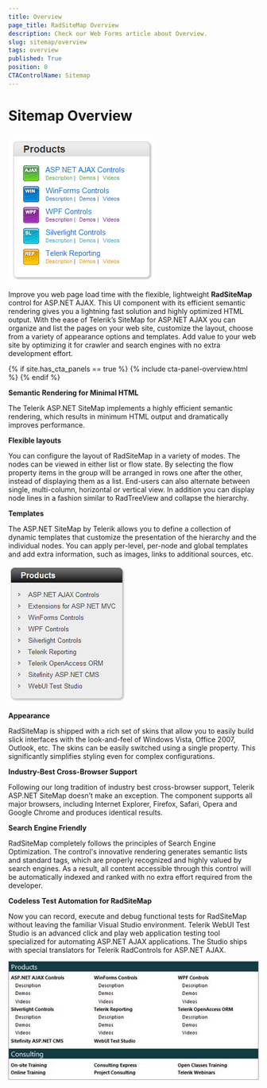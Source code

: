 ```yaml
---
title: Overview
page_title: RadSiteMap Overview
description: Check our Web Forms article about Overview.
slug: sitemap/overview
tags: overview
published: True
position: 0
CTAControlName: Sitemap
---
```


# Sitemap Overview



## 

![RadSiteMap Templates](images/sitemap_templates.png)

Improve you web page load time with the flexible, lightweight **RadSiteMap** control for ASP.NET AJAX. This UI component with its efficient semantic rendering gives you a lightning fast solution and highly optimized HTML output. With the ease of Telerik’s SiteMap for ASP.NET AJAX you can organize and list the pages on your web site, customize the layout, choose from a variety of appearance options and templates. Add value to your web site by optimizing it for crawler and search engines with no extra development effort.

{% if site.has_cta_panels == true %}
{% include cta-panel-overview.html %}
{% endif %}

**Semantic Rendering for Minimal HTML**

The Telerik ASP.NET SiteMap implements a highly efficient semantic rendering, which results in minimum HTML output and dramatically improves performance.

**Flexible layouts**

You can configure the layout of RadSiteMap in a variety of modes. The nodes can be viewed in either list or flow state. By selecting the flow property items in the group will be arranged in rows one after the other, instead of displaying them as a list. End-users can also alternate between single, multi-column, horizontal or vertical view. In addition you can display node lines in a fashion similar to RadTreeView and collapse the hierarchy.

**Templates**

The ASP.NET SiteMap by Telerik allows you to define a collection of dynamic templates that customize the presentation of the hierarchy and the individual nodes. You can apply per-level, per-node and global templates and add extra information, such as images, links to additional sources, etc.

![RadSiteMap Overview](images/sitemap_overview.png)

**Appearance**

RadSiteMap is shipped with a rich set of skins that allow you to easily build slick interfaces with the look-and-feel of Windows Vista, Office 2007, Outlook, etc. The skins can be easily switched using a single property. This significantly simplifies styling even for complex configurations.

**Industry-Best Cross-Browser Support**

Following our long tradition of industry best cross-browser support, Telerik ASP.NET SiteMap doesn’t make an exception. The component supports all major browsers, including Internet Explorer, Firefox, Safari, Opera and Google Chrome and produces identical results.

**Search Engine Friendly**

RadSiteMap completely follows the principles of Search Engine Optimization. The control's innovative rendering generates semantic lists and standard <a> tags, which are properly recognized and highly valued by search engines. As a result, all content accessible through this control will be automatically indexed and ranked with no extra effort required from the developer.

**Codeless Test Automation for RadSiteMap**

Now you can record, execute and debug functional tests for RadSiteMap without leaving the familiar Visual Studio environment. Telerik WebUI Test Studio is an advanced click and play web application testing tool specialized for automating ASP.NET AJAX applications. The Studio ships with special translators for Telerik RadControls for ASP.NET AJAX.

![RadSiteMap List](images/sitemap_list.jpg)
